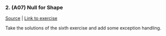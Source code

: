 

### 2. (A07) Null for Shape
[Source](./A07_exception_for_shapes/ExerciseSolution/) | [Link to exercise](http://fsr.github.io/csharp-lessons/exercises/A07_exception_for_shapes.html)

Take the solutions of the sixth exercise and add some exception handling.

